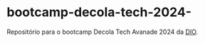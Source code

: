 # bootcamp-decola-tech-2024-
Repositório para o bootcamp Decola Tech Avanade 2024 da [DIO](https://www.dio.me/).
